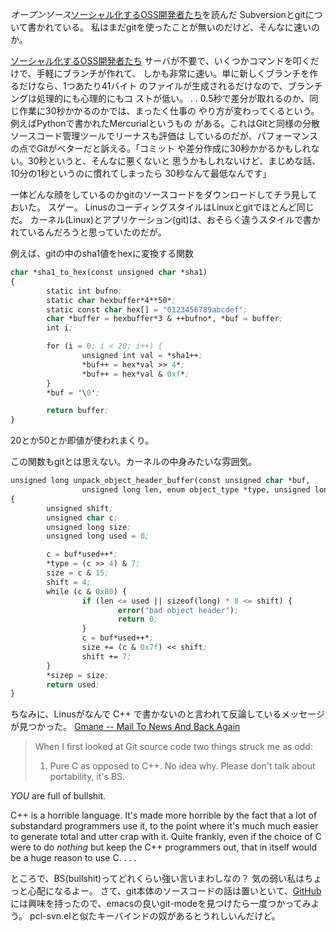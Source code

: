 *オープンソース*[ソーシャル化するOSS開発者たち](http://www.atmarkit.co.jp/news/analysis/200904/14/git.html)を読んだ
Subversionとgitについて書かれている。
私はまだgitを使ったことが無いのだけど、そんなに速いのか。

 [ソーシャル化するOSS開発者たち](http://www.atmarkit.co.jp/news/analysis/200904/14/git.html)
 サーバが不要で、いくつかコマンドを叩くだけで、手軽にブランチが作れて、
 しかも非常に速い。単に新しくブランチを作るだけなら、1つあたり41バイト
 のファイルが生成されるだけなので、ブランチングは処理的にも心理的にもコ
 ストが低い。
 .
 .
 0.5秒で差分が取れるのか、同じ作業に30秒かかるのかでは、まったく仕事の
 やり方が変わってくるという。例えばPythonで書かれたMercurialというもの
 がある。これはGitと同様の分散ソースコード管理ツールでリーナスも評価は
 しているのだが、パフォーマンスの点でGitがベターだと訴える。「コミット
 や差分作成に30秒かかるかもしれない。30秒というと、そんなに悪くないと
 思うかもしれないけど、まじめな話、10分の1秒というのに慣れてしまったら
 30秒なんて最低なんです」

一体どんな顔をしているのかgitのソースコードをダウンロードしてチラ見しておいた。
スゲー。
LinusのコーディングスタイルはLinuxとgitでほとんど同じだ。
カーネル(Linux)とアプリケーション(git)は、おそらく違うスタイルで書かれているんだろうと思っていたのだが。

例えば、gitの中のsha1値をhexに変換する関数
```lisp
char *sha1_to_hex(const unsigned char *sha1)
{
        static int bufno;
        static char hexbuffer*4**50*;
        static const char hex[] = "0123456789abcdef";
        char *buffer = hexbuffer*3 & ++bufno*, *buf = buffer;
        int i;

        for (i = 0; i < 20; i++) {
                unsigned int val = *sha1++;
                *buf++ = hex*val >> 4*;
                *buf++ = hex*val & 0xf*;
        }
        *buf = '\0';

        return buffer;
}
```
20とか50とか即値が使われまくり。

この関数もgitとは思えない。カーネルの中身みたいな雰囲気。
```lisp
unsigned long unpack_object_header_buffer(const unsigned char *buf,
                unsigned long len, enum object_type *type, unsigned long *sizep)
{
        unsigned shift;
        unsigned char c;
        unsigned long size;
        unsigned long used = 0;

        c = buf*used++*;
        *type = (c >> 4) & 7;
        size = c & 15;
        shift = 4;
        while (c & 0x80) {
                if (len <= used || sizeof(long) * 8 <= shift) {
                        error("bad object header");
                        return 0;
                }
                c = buf*used++*;
                size += (c & 0x7f) << shift;
                shift += 7;
        }
        *sizep = size;
        return used;
}
```

ちなみに、Linusがなんで C++ で書かないのと言われて反論しているメッセージが見つかった。
 [Gmane -- Mail To News And Back Again](http://article.gmane.org/gmane.comp.version-control.git/57918)
 > 
 > When I first looked at Git source code two things struck me as odd:
 > 1. Pure C as opposed to C++. No idea why. Please don't talk about portability,
 > it's BS.
 
 *YOU* are full of bullshit.
 
 C++ is a horrible language. It's made more horrible by the fact that a lot 
 of substandard programmers use it, to the point where it's much much 
 easier to generate total and utter crap with it. Quite frankly, even if 
 the choice of C were to do *nothing* but keep the C++ programmers out, 
 that in itself would be a huge reason to use C.
   .
   .
   .

ところで、BS(bullshit)ってどれくらい強い言いまわしなの？
気の弱い私はちょっと心配になるよー。
さて、git本体のソースコードの話は置いといて、[GitHub](http://github.com/)には興味を持ったので、emacsの良いgit-modeを見つけたら一度つかってみよう。
pcl-svn.elと似たキーバインドの奴があるとうれしいんだけど。
